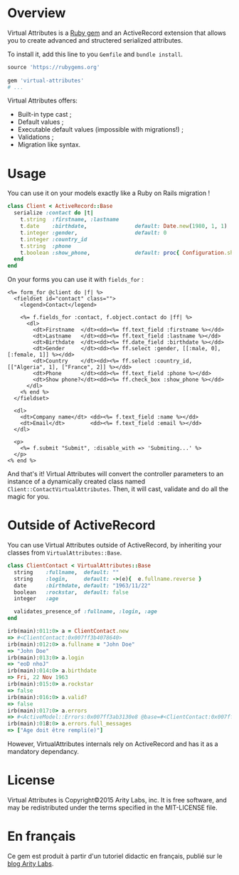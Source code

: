 # Overview

Virtual Attributes is a [Ruby gem](https://rubygems.org/profiles/aritylabs) and an ActiveRecord extension that allows you to create advanced and structered serialized attributes.

To install it, add this line to you `Gemfile` and `bundle install`.

```ruby
source 'https://rubygems.org'
    
gem 'virtual-attributes'
# ...
```

Virtual Attributes offers: 
* Built-in type cast ;
* Default values ;
* Executable default values (impossible with migrations!) ;
* Validations ;
* Migration like syntax.


# Usage

You can use it on your models exactly like a Ruby on Rails migration ! 

```ruby
class Client < ActiveRecord::Base
  serialize :contact do |t|
    t.string  :firstname, :lastname
    t.date    :birthdate,               default: Date.new(1980, 1, 1)
    t.integer :gender,                  default: 0
    t.integer :country_id
    t.string  :phone
    t.boolean :show_phone,              default: proc{ Configuration.show_phone_by_default }
  end
end
```

On your forms you can use it with `fields_for` :

```erb
<%= form_for @client do |f| %>
  <fieldset id="contact" class="">
    <legend>Contact</legend>
 
    <%= f.fields_for :contact, f.object.contact do |ff| %>
      <dl>
        <dt>Firstname  </dt><dd><%= ff.text_field :firstname %></dd>
        <dt>Lastname   </dt><dd><%= ff.text_field :lastname %></dd>
        <dt>Birthdate  </dt><dd><%= ff.date_field :birthdate %></dd>
        <dt>Gender     </dt><dd><%= ff.select :gender, [[:male, 0], [:female, 1]] %></dd>
        <dt>Country    </dt><dd><%= ff.select :country_id, [["Algeria", 1], ["France", 2]] %></dd>
        <dt>Phone      </dt><dd><%= ff.text_field :phone %></dd>
        <dt>Show phone?</dt><dd><%= ff.check_box :show_phone %></dd>
      </dl>
    <% end %>
  </fieldset>
  
  <dl>
    <dt>Company name</dt> <dd><%= f.text_field :name %></dd>
    <dt>Email</dt>        <dd><%= f.text_field :email %></dd>
  </dl>
 
  <p>
    <%= f.submit "Submit", :disable_with => 'Submiting...' %>
  </p>
<% end %>
```

And that's it! Virtual Attributes will convert the controller parameters to an instance of a dynamically created class named `Client::ContactVirtualAttributes`.
Then, it will cast, validate and do all the magic for you.

# Outside of ActiveRecord

You can use Virtual Attributes outside of ActiveRecord, by inheriting your classes from `VirtualAttributes::Base`.

```ruby
class ClientContact < VirtualAttributes::Base
  string    :fullname,  default: ""
  string    :login,     default: ->(e){  e.fullname.reverse }
  date      :birthdate, default: "1963/11/22"
  boolean   :rockstar,  default: false
  integer   :age

  validates_presence_of :fullname, :login, :age
end
```

```ruby
irb(main):011:0> a = ClientContact.new
=> #<ClientContact:0x007ff3b4078640>
irb(main):012:0> a.fullname = "John Doe"
=> "John Doe"
irb(main):013:0> a.login
=> "eoD nhoJ"
irb(main):014:0> a.birthdate
=> Fri, 22 Nov 1963
irb(main):015:0> a.rockstar
=> false
irb(main):016:0> a.valid?
=> false
irb(main):017:0> a.errors
=> #<ActiveModel::Errors:0x007ff3ab3130e8 @base=#<ClientContact:0x007ff3b4078640 @fullname="John Doe", @validation_context=nil, @errors=#<ActiveModel::Errors:0x007ff3ab3130e8 ...>>, @messages={:age=>["doit être rempli(e)"]}>
irb(main):018:0> a.errors.full_messages
=> ["Age doit être rempli(e)"]

```

However, VirtualAttributes internals rely on ActiveRecord and has it as a mandatory dependancy.

# License

Virtual Attributes is Copyright©2015 Arity Labs, inc. It is free software, and may be redistributed under the terms specified in the MIT-LICENSE file.

# En français

Ce gem est produit à partir d'un tutoriel didactic en français, publié sur le [blog Arity Labs](http://www.aritylabs.com/post/110984413977/champs-virtuels-avec-activerecord-model-types).
